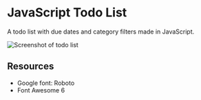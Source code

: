 # JavaScript Todo List
A todo list with due dates and category filters made in JavaScript.

![Screenshot of todo list](screenshot.png)

## Resources
- Google font: Roboto
- Font Awesome 6
